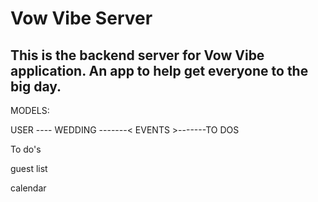 # Vow Vibe Server
## This is the backend server for Vow Vibe application. An app to help get everyone to the big day. 

MODELS:

USER ---- WEDDING  -------< EVENTS >-------TO DOS
                 
To do's 


guest list

calendar
